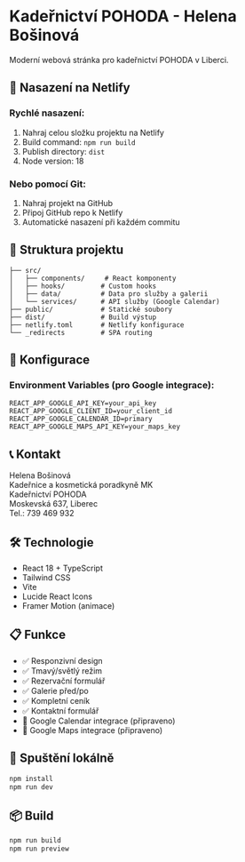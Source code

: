 # Kadeřnictví POHODA - Helena Bošinová

Moderní webová stránka pro kadeřnictví POHODA v Liberci.

## 🚀 Nasazení na Netlify

### Rychlé nasazení:
1. Nahraj celou složku projektu na Netlify
2. Build command: `npm run build`
3. Publish directory: `dist`
4. Node version: 18

### Nebo pomocí Git:
1. Nahraj projekt na GitHub
2. Připoj GitHub repo k Netlify
3. Automatické nasazení při každém commitu

## 📁 Struktura projektu

```
├── src/
│   ├── components/     # React komponenty
│   ├── hooks/         # Custom hooks
│   ├── data/          # Data pro služby a galerii
│   └── services/      # API služby (Google Calendar)
├── public/            # Statické soubory
├── dist/              # Build výstup
├── netlify.toml       # Netlify konfigurace
└── _redirects         # SPA routing
```

## 🔧 Konfigurace

### Environment Variables (pro Google integrace):
```
REACT_APP_GOOGLE_API_KEY=your_api_key
REACT_APP_GOOGLE_CLIENT_ID=your_client_id
REACT_APP_GOOGLE_CALENDAR_ID=primary
REACT_APP_GOOGLE_MAPS_API_KEY=your_maps_key
```

## 📞 Kontakt

Helena Bošinová  
Kadeřnice a kosmetická poradkyně MK  
Kadeřnictví POHODA  
Moskevská 637, Liberec  
Tel.: 739 469 932

## 🛠️ Technologie

- React 18 + TypeScript
- Tailwind CSS
- Vite
- Lucide React Icons
- Framer Motion (animace)

## 📋 Funkce

- ✅ Responzivní design
- ✅ Tmavý/světlý režim
- ✅ Rezervační formulář
- ✅ Galerie před/po
- ✅ Kompletní ceník
- ✅ Kontaktní formulář
- 🔄 Google Calendar integrace (připraveno)
- 🔄 Google Maps integrace (připraveno)

## 🚀 Spuštění lokálně

```bash
npm install
npm run dev
```

## 📦 Build

```bash
npm run build
npm run preview
```